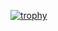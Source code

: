 [![trophy](https://github-profile-trophy.vercel.app/?username=YukihoAA&theme=nord&column=-1&no-frame=true&rank=-C,-UNKNOWN,-B)](https://github.com/ryo-ma/github-profile-trophy)

<!--
**YukihoAA/YukihoAA** is a ✨ _special_ ✨ repository because its `README.md` (this file) appears on your GitHub profile.

Here are some ideas to get you started:

- 🔭 I’m currently working on ...
- 🌱 I’m currently learning ...
- 👯 I’m looking to collaborate on ...
- 🤔 I’m looking for help with ...
- 💬 Ask me about ...
- 📫 How to reach me: ...
- 😄 Pronouns: ...
- ⚡ Fun fact: ...
-->
